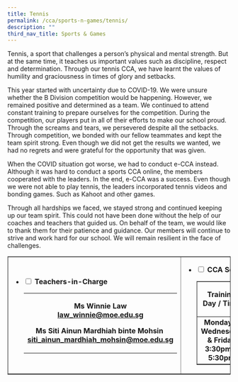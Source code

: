 ```yaml
---
title: Tennis
permalink: /cca/sports-n-games/tennis/
description: ""
third_nav_title: Sports & Games
---
```

<p>Tennis, a sport that challenges a person&rsquo;s physical and mental strength. But at the same time, it teaches us important values such as discipline, respect and determination. Through our tennis CCA, we have learnt the values of humility and graciousness in times of glory and setbacks.</p>
<p>This year started with uncertainty due to COVID-19. We were unsure whether the B Division competition would be happening. However, we remained positive and determined as a team. We continued to attend constant training to prepare ourselves for the competition. During the competition, our players put in all of their efforts to make our school proud. Through the screams and tears, we persevered despite all the setbacks. Through competition, we bonded with our fellow teammates and kept the team spirit strong. Even though we did not get the results we wanted, we had no regrets and were grateful for the opportunity that was given.&nbsp;</p>
<p>When the COVID situation got worse, we had to conduct e-CCA instead. Although it was hard to conduct a sports CCA online, the members cooperated with the leaders. In the end, e-CCA was a success. Even though we were not able to play tennis, the leaders incorporated tennis videos and bonding games. Such as Kahoot and other games.&nbsp;</p>
<p>Through all hardships we faced, we stayed strong and continued keeping up our team spirit. This could not have been done without the help of our coaches and teachers that guided us. On behalf of the team, we would like to thank them for their patience and guidance. Our members will continue to strive and work hard for our school. We will remain resilient in the face of challenges.</p>
<table style="border-collapse: collapse; width: 100%;" border="1">
<tbody>
<tr>
<td style="width: 50%;">
<ul class="jekyllcodex_accordion">
<li><strong><input id="accordion1" type="checkbox" /> <label for="accordion1">Teachers-in-Charge</label></strong>
<div>
<table class="iveo_table ives_tab_green ive_eobj_left">
<tbody>
<tr>
<td>
<p style="text-align: center;"><strong>Ms Winnie Law<br /><a href="mailto:law_winnie@moe.edu.sg" target="">law_winnie@moe.edu.sg</a><br /></strong></p>
<p style="text-align: center;"><strong>Ms Siti Ainun Mardhiah binte Mohsin&nbsp;<br /><a href="mailto:siti_ainun_mardhiah_mohsin@moe.edu.sg" target="">siti_ainun_mardhiah_mohsin@moe.edu.sg</a><br /></strong></p>
</td>
</tr>
</tbody>
</table>
</div>
</li>
</ul>
</td>
<td style="width: 50%;">
<ul class="jekyllcodex_accordion">
<li><strong><input id="accordion2" type="checkbox" /> <label for="accordion2">CCA Schedule</label></strong>
<div>
<table style="border-collapse: collapse; width: 100%;" border="1">
<tbody>
<tr>
<td style="width: 50%; text-align: center;"><strong>Training Day / Time<br /></strong></td>
<td style="width: 50%; text-align: center;">
<p style="text-align: center;"><strong>Training Venue</strong></p>
</td>
</tr>
<tr>
<td style="width: 50%; text-align: center;">
<div><strong>Monday &amp; Wednesday &amp; Friday</strong></div>
<div><strong>3:30pm - 5:30pm</strong></div>
</td>
<td style="width: 50%; text-align: center;">
<div><strong>Sports SG&nbsp;</strong></div>
<div><strong>Tennis Centre</strong></div>
</td>
</tr>
</tbody>
</table>
</div>
</li>
</ul>
</td>
</tr>
</tbody>
</table>